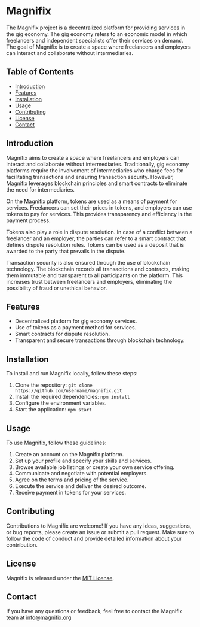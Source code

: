 # Magnifix
The Magnifix project is a decentralized platform for providing services in the gig economy. The gig economy refers to an economic model in which freelancers and independent specialists offer their services on demand.  The goal of Magnifix is to create a space where freelancers and employers can interact and collaborate without intermediaries.

## Table of Contents
- [Introduction](#introduction)
- [Features](#features)
- [Installation](#installation)
- [Usage](#usage)
- [Contributing](#contributing)
- [License](#license)
- [Contact](#contact)

## Introduction

Magnifix aims to create a space where freelancers and employers can interact and collaborate without intermediaries. Traditionally, gig economy platforms require the involvement of intermediaries who charge fees for facilitating transactions and ensuring transaction security. However, Magnifix leverages blockchain principles and smart contracts to eliminate the need for intermediaries.

On the Magnifix platform, tokens are used as a means of payment for services. Freelancers can set their prices in tokens, and employers can use tokens to pay for services. This provides transparency and efficiency in the payment process.

Tokens also play a role in dispute resolution. In case of a conflict between a freelancer and an employer, the parties can refer to a smart contract that defines dispute resolution rules. Tokens can be used as a deposit that is awarded to the party that prevails in the dispute.

Transaction security is also ensured through the use of blockchain technology. The blockchain records all transactions and contracts, making them immutable and transparent to all participants on the platform. This increases trust between freelancers and employers, eliminating the possibility of fraud or unethical behavior.

## Features

- Decentralized platform for gig economy services.
- Use of tokens as a payment method for services.
- Smart contracts for dispute resolution.
- Transparent and secure transactions through blockchain technology.

## Installation

To install and run Magnifix locally, follow these steps:

1. Clone the repository: `git clone https://github.com/username/magnifix.git`
2. Install the required dependencies: `npm install`
3. Configure the environment variables.
4. Start the application: `npm start`

## Usage

To use Magnifix, follow these guidelines:

1. Create an account on the Magnifix platform.
2. Set up your profile and specify your skills and services.
3. Browse available job listings or create your own service offering.
4. Communicate and negotiate with potential employers.
5. Agree on the terms and pricing of the service.
6. Execute the service and deliver the desired outcome.
7. Receive payment in tokens for your services.

## Contributing

Contributions to Magnifix are welcome! If you have any ideas, suggestions, or bug reports, please create an issue or submit a pull request. Make sure to follow the code of conduct and provide detailed information about your contribution.

## License

Magnifix is released under the [MIT License](LICENSE).

## Contact

If you have any questions or feedback, feel free to contact the Magnifix team at info@magnifix.org
